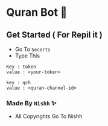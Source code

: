 
# Quran Bot 🕋

## Get Started ( For Repil it ) 
* Go To `Secerts`
* Type This
```
Key : token
value : <your-token>
```

```
key : qch
value : <quran-channel-id>
```
 

### Made By `Nishh` ✨
* All Copyrights Go To Nishh



